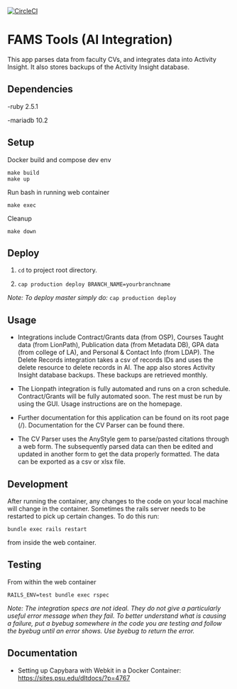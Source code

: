 [![CircleCI](https://circleci.com/gh/psu-stewardship/fams_tools.svg?style=svg)](https://circleci.com/gh/psu-stewardship/fams_tools)

# FAMS Tools (AI Integration)

This app parses data from faculty CVs, and integrates data into Activity Insight.  It also stores backups of the Activity Insight database.


## Dependencies

  -ruby 2.5.1

  -mariadb 10.2

## Setup

  Docker build and compose dev env
  
    make build
    make up
    
  Run bash in running web container
  
  `make exec`
  
  Cleanup
  
  `make down`
  
## Deploy

  1. `cd` to project root directory.

  2. `cap production deploy BRANCH_NAME=yourbranchname`

  *Note: To deploy master simply do:* `cap production deploy`

## Usage

  * Integrations include Contract/Grants data (from OSP), Courses Taught data (from LionPath), Publication data (from Metadata DB), GPA data (from college of LA), and Personal & Contact Info (from LDAP).  The Delete Records integration takes a csv of records IDs and uses the delete resource to delete records in AI.  The app also stores Activity Insight database backups.  These backups are retrieved monthly.
  
  * The Lionpath integration is fully automated and runs on a cron schedule.  Contract/Grants will be fully automated soon.  The rest must be run by using the GUI.  Usage instructions are on the homepage.
  
  * Further documentation for this application can be found on its root page (/).  Documentation for the CV Parser can be found there.
  
  * The CV Parser uses the AnyStyle gem to parse/pasted citations through a web form.  The subsequently parsed data can then be edited and updated in another form to get the data properly formatted.  The data can be exported as a csv or xlsx file.
  
## Development

  After running the container, any changes to the code on your local machine will change in the container.  Sometimes the rails server needs to be restarted to pick up certain changes.  To do this run:
  
  `bundle exec rails restart`
  
  from inside the web container.
  
## Testing
  
  From within the web container
  
  `RAILS_ENV=test bundle exec rspec`
  
  *Note: The integration specs are not ideal.  They do not give a particularly useful error message when they fail.  To better understand what is causing a failure, put a byebug somewhere in the code you are testing and follow the byebug until an error shows.  Use byebug to return the error.*

## Documentation

* Setting up Capybara with Webkit in a Docker Container: https://sites.psu.edu/dltdocs/?p=4767


